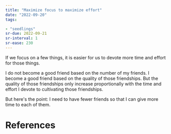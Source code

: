 ```yaml
---
title: "Maximize focus to maximize effort"
date: "2022-09-20"
tags:

- "seedlings"
sr-due: 2022-09-21
sr-interval: 1
sr-ease: 230
---
```


If we focus on a few things, it is easier for us to devote more time and effort for those things.

I do not become a good friend based on the number of my friends. I become a good friend based on the quality of those friendships. But the quality of those friendships only increase proportionally with the time and effort I devote to cultivating those friendships.

But here's the point: I need to have fewer friends so that I can give more time to each of them.

# References